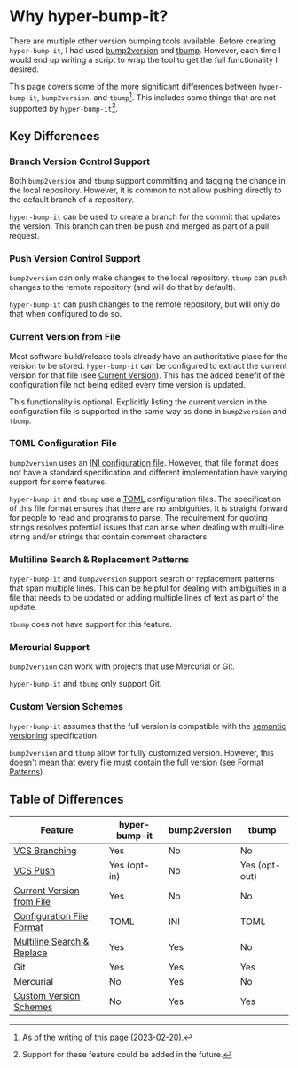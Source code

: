 # Why hyper-bump-it?

There are multiple other version bumping tools available. Before creating `hyper-bump-it`, I had
used [bump2version][bump2version] and [tbump][tbump]. However, each time I would end up writing a
script to wrap the tool to get the full functionality I desired.

This page covers some of the more significant differences between `hyper-bump-it`, `bump2version`,
and `tbump`[^1]. This includes some things that are not supported by `hyper-bump-it`[^2].

## Key Differences

### Branch Version Control Support

Both `bump2version` and `tbump` support committing and tagging the change in the local repository.
However, it is common to not allow pushing directly to the default branch of a repository.

`hyper-bump-it` can be used to create a branch for the commit that updates the version. This branch
can then be push and merged as part of a pull request.

### Push Version Control Support

`bump2version` can only make changes to the local repository. `tbump` can push changes to the
remote repository (and will do that by default).

`hyper-bump-it` can push changes to the remote repository, but will only do that when configured to
do so.

### Current Version from File

Most software build/release tools already have an authoritative place for the version to be stored.
`hyper-bump-it` can be configured to extract the current version for that file (see
[Current Version][current-version]). This has the added benefit of the configuration file not being
edited every time version is updated.

This functionality is optional. Explicitly listing the current version in the configuration file
is supported in the same way as done in `bump2version` and `tbump`.

### TOML Configuration File

`bump2version` uses an [INI configuration file][ini]. However, that file format does not have a
standard specification and different implementation have varying support for some features.

`hyper-bump-it` and `tbump` use a [TOML][toml] configuration files. The specification of this
file format ensures that there are no ambiguities. It is straight forward for people to read and
programs to parse. The requirement for quoting strings resolves potential issues that can arise
when dealing with multi-line string and/or strings that contain comment characters.

### Multiline Search & Replacement Patterns

`hyper-bump-it` and `bump2version` support search or replacement patterns that span multiple lines.
This can be helpful for dealing with ambiguities in a file that needs to be updated or adding
multiple lines of text as part of the update.

`tbump` does not have support for this feature.

### Mercurial Support

`bump2version` can work with projects that use Mercurial or Git.

`hyper-bump-it` and `tbump` only support Git.

### Custom Version Schemes

`hyper-bump-it` assumes that the full version is compatible with the [semantic versioning][semver]
specification.

`bump2version` and `tbump` allow for fully customized version. However, this doesn't
mean that every file must contain the full version (see [Format Patterns][format-patterns]).

## Table of Differences

| Feature                                  | hyper-bump-it | bump2version | tbump         |
|------------------------------------------|---------------|--------------|---------------|
| [VCS Branching][branching]               | Yes           | No           | No            |
| [VCS Push][pushing]                      | Yes (opt-in)  | No           | Yes (opt-out) |
| [Current Version from File][keystone]    | Yes           | No           | No            |
| [Configuration File Format][config-file] | TOML          | INI          | TOML          |
| [Multiline Search & Replace][multiline]  | Yes           | Yes          | No            |
| Git                                      | Yes           | Yes          | Yes           |
| Mercurial                                | No            | Yes          | No            |
| [Custom Version Schemes][version-scheme] | No            | Yes          | Yes           |

[^1]:
    As of the writing of this page (2023-02-20).
[^2]:
    Support for these feature could be added in the future.

[bump2version]: https://github.com/c4urself/bump2version
[tbump]: https://github.com/your-tools/tbump
[current-version]: ./usage-guide/configuration.md#current-version
[ini]: https://en.wikipedia.org/wiki/INI_file
[toml]: https://toml.io/
[semver]: https://semver.org/
[format-patterns]: ./usage-guide/format-patterns.md

[branching]: #branch-version-control-support
[pushing]: #push-version-control-support
[keystone]: #current-version-from-file
[config-file]: #toml-configuration-file
[multiline]: #multiline-search--replacement-patterns
[version-scheme]: #custom-version-schemes
